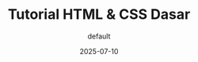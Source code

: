 ---
title: "Tutorial HTML & CSS Dasar"
date: 2025-07-10
author: "default"
thumbnail: "/images/thumbnail/css-sqr.png"
image: "/images/cover/css.png"
kategori: ["web-programming"]
description: "Belajar membuat tampilan web modern dengan HTML dan CSS untuk pemula."
---